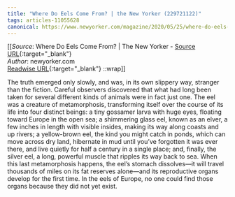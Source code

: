 ```yaml
---
title: "Where Do Eels Come From? | the New Yorker (229721122)"
tags: articles-11055628
canonical: https://www.newyorker.com/magazine/2020/05/25/where-do-eels-come-from
---
```


[[_Source_: Where Do Eels Come From? | The New Yorker - [Source URL](https://www.newyorker.com/magazine/2020/05/25/where-do-eels-come-from){:target="_blank"}<br>
_Author_: newyorker.com<br>
[Readwise URL](https://readwise.io/open/229721122){:target="_blank"}
::wrap]]

The truth emerged only slowly, and was, in its own slippery way, stranger than the fiction. Careful observers discovered that what had long been taken for several different kinds of animals were in fact just one. The eel was a creature of metamorphosis, transforming itself over the course of its life into four distinct beings: a tiny gossamer larva with huge eyes, floating toward Europe in the open sea; a shimmering glass eel, known as an elver, a few inches in length with visible insides, making its way along coasts and up rivers; a yellow-brown eel, the kind you might catch in ponds, which can move across dry land, hibernate in mud until you’ve forgotten it was ever there, and live quietly for half a century in a single place; and, finally, the silver eel, a long, powerful muscle that ripples its way back to sea. When this last metamorphosis happens, the eel’s stomach dissolves—it will travel thousands of miles on its fat reserves alone—and its reproductive organs develop for the first time. In the eels of Europe, no one could find those organs because they did not yet exist.
